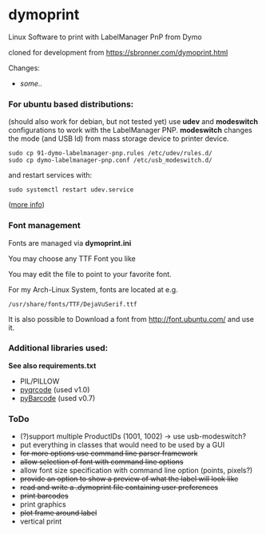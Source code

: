 dymoprint
=========

Linux Software to print with LabelManager PnP from Dymo


cloned for development from https://sbronner.com/dymoprint.html

Changes:

- *some..*


### For ubuntu based distributions:
(should also work for debian, but not tested yet)
use **udev** and **modeswitch** configurations to work with the LabelManager PNP.
**modeswitch** changes the mode (and USB Id) from mass storage device to printer device.

    sudo cp 91-dymo-labelmanager-pnp.rules /etc/udev/rules.d/
    sudo cp dymo-labelmanager-pnp.conf /etc/usb_modeswitch.d/    
    
and restart services with:
  
    sudo systemctl restart udev.service

([more info](http://www.draisberghof.de/usb_modeswitch/bb/viewtopic.php?t=947))


### Font management

Fonts are managed via **dymoprint.ini**

You may choose any TTF Font you like

You may edit the file to point to your favorite font.

For my Arch-Linux System, fonts are located at e.g.

	/usr/share/fonts/TTF/DejaVuSerif.ttf

It is also possible to Download a font from
http://font.ubuntu.com/ and use it.

### Additional libraries used:

**See also requirements.txt**

- PIL/PILLOW
- [pyqrcode](https://github.com/mnooner256/pyqrcode) (used v1.0)
- [pyBarcode](https://bitbucket.org/whitie/python-barcode) (used v0.7)

### ToDo
- (?)support multiple ProductIDs (1001, 1002) -> use usb-modeswitch?
- put everything in classes that would need to be used by a GUI
- ~~for more options use command line parser framework~~
- ~~allow selection of font with command line options~~
- allow font size specification with command line option (points, pixels?)
- ~~provide an option to show a preview of what the label will look like~~
- ~~read and write a .dymoprint file containing user preferences~~
- ~~print barcodes~~
- print graphics
- ~~plot frame around label~~
- vertical print
